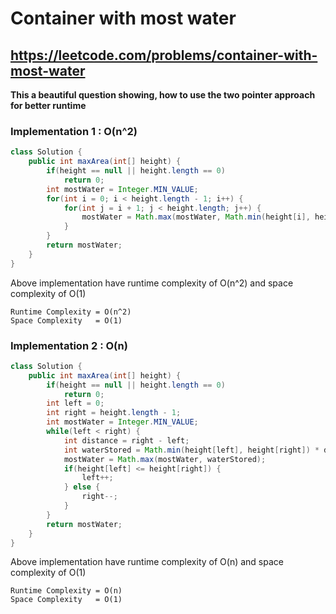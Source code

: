 # Container with most water

## https://leetcode.com/problems/container-with-most-water

**This a beautiful question showing, how to use the two pointer approach for better runtime**

### Implementation 1 : O(n^2)

```java
class Solution {
    public int maxArea(int[] height) {
        if(height == null || height.length == 0)
            return 0;
        int mostWater = Integer.MIN_VALUE;
        for(int i = 0; i < height.length - 1; i++) {
            for(int j = i + 1; j < height.length; j++) {
                mostWater = Math.max(mostWater, Math.min(height[i], height[j]) * (j-i));
            }
        }
        return mostWater;
    }
}
```
Above implementation have runtime complexity of O(n^2) and space complexity of O(1)

```
Runtime Complexity = O(n^2)
Space Complexity   = O(1)
```

### Implementation 2 : O(n)

```java
class Solution {
    public int maxArea(int[] height) {
        if(height == null || height.length == 0)
            return 0;
        int left = 0;
        int right = height.length - 1;
        int mostWater = Integer.MIN_VALUE;
        while(left < right) {
            int distance = right - left;
            int waterStored = Math.min(height[left], height[right]) * distance;
            mostWater = Math.max(mostWater, waterStored);
            if(height[left] <= height[right]) {
                left++;
            } else {
                right--;
            }
        }
        return mostWater;
    }
}
```

Above implementation have runtime complexity of O(n) and space complexity of O(1)

```
Runtime Complexity = O(n)
Space Complexity   = O(1)
```
